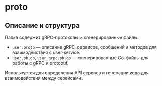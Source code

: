 # proto

## Описание и структура
Папка содержит gRPC-протоколы и сгенерированные файлы.

- `user.proto` — описание gRPC-сервисов, сообщений и методов для взаимодействия с user-service.
- `user.pb.go`, `user_grpc.pb.go` — сгенерированные Go-файлы для работы с gRPC и protobuf.

Используется для определения API сервиса и генерации кода для взаимодействия между сервисами.
